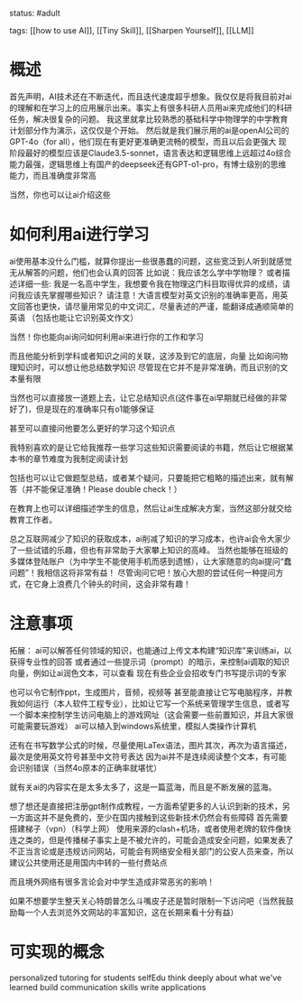 
status: #adult 

tags: [[how to use AI]], [[Tiny Skill]], [[Sharpen Yourself]], [[LLM]]


# 概述
首先声明，AI技术还在不断迭代，而且迭代速度超乎想象。我仅仅是将我目前对ai的理解和在学习上的应用展示出来。事实上有很多科研人员用ai来完成他们的科研任务，解决很复杂的问题。
我这里就拿比较熟悉的基础科学中物理学的中学教育计划部分作为演示，这仅仅是个开始。
然后就是我们展示用的ai是openAI公司的GPT-4o（for all），他们现在有更好更准确更流畅的模型，而且以后会更强大
现阶段最好的模型应该是Claude3.5-sonnet，语言表达和逻辑思维上远超过4o综合能力最强，逻辑思维上有国产的deepseek还有GPT-o1-pro，有博士级别的思维能力，而且准确度非常高

当然，你也可以让ai介绍这些


# 如何利用ai进行学习
ai使用基本没什么门槛，就算你提出一些很愚蠢的问题，这些宽泛到人听到就感觉无从解答的问题，他们也会认真的回答
比如说：我应该怎么学中学物理？
或者描述详细一些:
我是一名高中学生，我想要令我在物理这门科目取得优异的成绩，请问我应该先掌握哪些知识？
请注意！大语言模型对英文识别的准确率更高，用英文回答也更快，请尽量用常见的中文词汇，尽量表述的严谨，能翻译成通顺简单的英语
（包括也能让它识别英文作文）

当然！你也能向ai询问如何利用ai来进行你的工作和学习

而且他能分析到学科或者知识之间的关联，这涉及到它的底层，向量
比如询问物理知识时，可以想让他总结数学知识
尽管现在它并不是非常准确，而且识别的文本量有限

当然也可以直接放一道题上去，让它总结知识点(这件事在ai早期就已经做的非常好了)，但是现在的准确率只有o1能够保证

甚至可以直接问他要怎么更好的学习这个知识点

我特别喜欢的是让它给我推荐一些学习这些知识需要阅读的书籍，然后让它根据某本书的章节难度为我制定阅读计划

包括也可以让它做题型总结，或者某个疑问，只要能把它粗略的描述出来，就有解答（并不能保证准确！Please double check！）

在教育上也可以详细描述学生的信息，然后让ai生成解决方案，当然这部分就交给教育工作者。

总之互联网减少了知识的获取成本，ai削减了知识的学习成本，也许ai会令大家少了一些试错的乐趣，但也有非常助于大家攀上知识的高峰。
当然也能够在班级的多媒体登陆账户（为中学生不能使用手机而感到遗憾），让大家随意的向ai提问“蠢问题”！我相信这将非常有益！
尽管询问它吧！放心大胆的尝试任何一种提问方式，在它身上浪费几个钟头的时间，这会非常有趣！


# 注意事项

拓展：
ai可以解答任何领域的知识，也能通过上传文本构建“知识库”来训练ai，以获得专业性的回答
或者通过一些提示词（prompt）的暗示，来控制ai调取的知识向量，例如让ai润色文本，可以查看
现在有些企业会招收专门书写提示词的专家

也可以令它制作ppt，生成图片，音频，视频等
甚至能直接让它写电脑程序，并教我如何运行（本人软件工程专业），比如让它写一个系统来管理学生信息，或者写一个脚本来控制学生访问电脑上的游戏网址（这会需要一些前置知识，并且大家很可能需要玩游戏）
ai可以植入到windows系统里，模拟人类操作计算机

还有在书写数学公式的时候，尽量使用LaTex语法，图片其次，再次为语言描述，最次是使用英文符号甚至中文符号表达
因为ai并不是连续阅读整个文本，有可能会识别错误（当然4o原本的正确率就堪忧）

就有关ai的内容实在是太多太多了，这是一篇蓝海，而且是不断发展的蓝海。


想了想还是直接把注册gpt制作成教程，一方面希望更多的人认识到新的技术，另一方面这并不是免费的，至少在国内接触到这些新技术仍然会有些障碍
首先需要搭建梯子（vpn）（科学上网）
使用来源的clash+机场，或者使用老牌的软件像快连之类的，但是传播梯子事实上是不被允许的，可能会造成安全问题，如果发表了不正当言论或是违规访问网站，可能会有网络安全相关部门的公安人员来查，所以建议公共使用还是用国内中转的一些付费站点

而且境外网络有很多言论会对中学生造成非常恶劣的影响！

如果不想要学生整天关心特朗普怎么斗嘴皮子还是暂时限制一下访问吧（当然我鼓励每一个人去浏览外文网站的丰富知识，这在长期来看十分有益）

# 可实现的概念
personalized tutoring for students
selfEdu
think deeply about what we've learned
build communication skills
write applications
